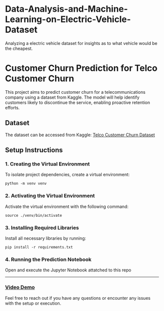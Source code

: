 # Data-Analysis-and-Machine-Learning-on-Electric-Vehicle-Dataset
Analyzing a electric vehicle dataset for insights as to what vehicle would be the cheapest. 


# Customer Churn Prediction for Telco Customer Churn

This project aims to predict customer churn for a telecommunications company using a dataset from Kaggle. The model will help identify customers likely to discontinue the service, enabling proactive retention efforts.

## Dataset

The dataset can be accessed from Kaggle:
[Telco Customer Churn Dataset](https://www.kaggle.com/datasets/blastchar/telco-customer-churn)

## Setup Instructions

### 1. Creating the Virtual Environment

To isolate project dependencies, create a virtual environment:

```
python -m venv venv
```

### 2. Activating the Virtual Environment

Activate the virtual environment with the following command:

```
source ./venv/bin/activate
```

### 3. Installing Required Libraries

Install all necessary libraries by running:

```
pip install -r requirements.txt
```

### 4. Running the Prediction Notebook

Open and execute the Jupyter Notebook attatched to this repo

---

### [Video Demo](https://drive.google.com/file/d/1AD2gHVRxQxd_uSUjQ4EZqavwZR2hOYIx/view?usp=share_link)




Feel free to reach out if you have any questions or encounter any issues with the setup or execution.
